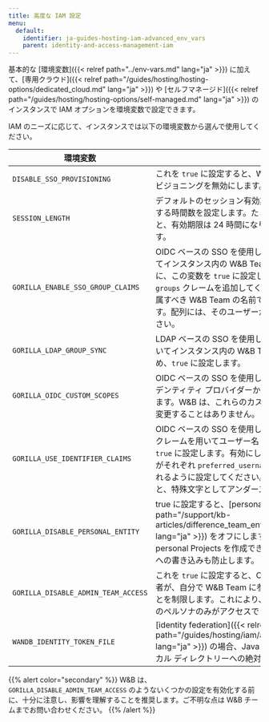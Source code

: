 ```yaml
---
title: 高度な IAM 設定
menu:
  default:
    identifier: ja-guides-hosting-iam-advanced_env_vars
    parent: identity-and-access-management-iam
---
```


基本的な [環境変数]({{< relref path="../env-vars.md" lang="ja" >}}) に加えて、[専用クラウド]({{< relref path="/guides/hosting/hosting-options/dedicated_cloud.md" lang="ja" >}}) や [セルフマネージド]({{< relref path="/guides/hosting/hosting-options/self-managed.md" lang="ja" >}}) のインスタンスで IAM オプションを環境変数で設定できます。

IAM のニーズに応じて、インスタンスでは以下の環境変数から選んで使用してください。

| 環境変数 | 説明 |
|----------------------|-------------|
| `DISABLE_SSO_PROVISIONING` | これを `true` に設定すると、W&B インスタンスでユーザーの自動プロビジョニングを無効にします。 |
| `SESSION_LENGTH` | デフォルトのセッション有効期限を変更したい場合、この変数に希望する時間数を設定します。たとえば `SESSION_LENGTH` を `24` にすると、有効期限は 24 時間になります。デフォルト値は 720 時間です。 |
| `GORILLA_ENABLE_SSO_GROUP_CLAIMS` | OIDC ベースの SSO を使用している場合、OIDC のグループに基づいてインスタンス内の W&B Team のメンバーシップを自動化するために、この変数を `true` に設定します。ユーザーの OIDC トークンに `groups` クレームを追加してください。各要素が、そのユーザーが所属すべき W&B Team の名前である文字列配列である必要があります。配列には、そのユーザーが所属するすべての Team を含めてください。 |
| `GORILLA_LDAP_GROUP_SYNC` | LDAP ベースの SSO を使用している場合、LDAP のグループに基づいてインスタンス内の W&B Team のメンバーシップを自動化するため、`true` に設定します。 |
| `GORILLA_OIDC_CUSTOM_SCOPES` | OIDC ベースの SSO を使用している場合、W&B インスタンスがアイデンティティ プロバイダーから要求すべき追加の[スコープ](https://auth0.com/docs/get-started/apis/scopes/openid-connect-scopes)を指定できます。W&B は、これらのカスタム スコープによって SSO の機能を変更することはありません。 |
| `GORILLA_USE_IDENTIFIER_CLAIMS` | OIDC ベースの SSO を使用している場合、IdP からの特定の OIDC クレームを用いてユーザー名と氏名を強制するには、この変数を `true` に設定します。有効にした場合は、強制するユーザー名と氏名がそれぞれ `preferred_username` と `name` の OIDC クレームで提供されるように設定してください。ユーザー名に使用できるのは英数字と、特殊文字としてアンダースコアとハイフンのみです。 |
| `GORILLA_DISABLE_PERSONAL_ENTITY` | true に設定すると、[personal entities]({{< relref path="/support/kb-articles/difference_team_entity_user_entity_mean_me.md" lang="ja" >}}) をオフにします。personal Entities 内で新しい personal Projects を作成できなくなり、既存の personal Projects への書き込みも防止します。 |
| `GORILLA_DISABLE_ADMIN_TEAM_ACCESS` | これを `true` に設定すると、Organization またはインスタンスの管理者が、自分で W&B Team に参加したり自分自身を追加したりすることを制限します。これにより、Teams 内の Projects には Data & AI のペルソナのみがアクセスできます。 |
| `WANDB_IDENTITY_TOKEN_FILE`        | [identity federation]({{< relref path="/guides/hosting/iam/authentication/identity_federation.md" lang="ja" >}}) の場合、Java Web Token (JWT) が保存されるローカル ディレクトリーへの絶対パスです。 |

{{% alert color="secondary" %}}
W&B は、`GORILLA_DISABLE_ADMIN_TEAM_ACCESS` のようないくつかの設定を有効化する前に、十分に注意し、影響を理解することを推奨します。ご不明な点は W&B チームまでお問い合わせください。
{{% /alert %}}